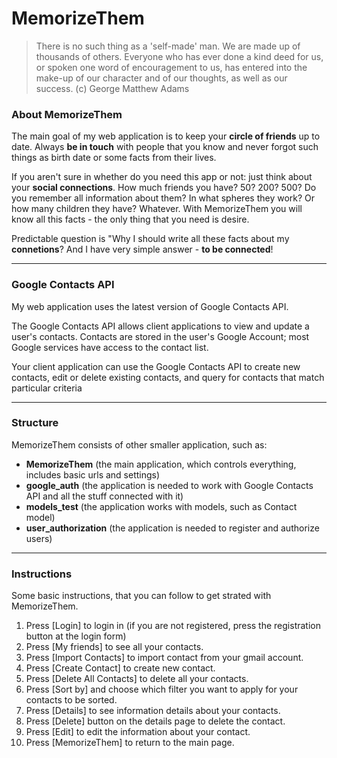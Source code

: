 # MemorizeThem

> There is no such thing as a 'self-made' man. We are made up of thousands of others. Everyone who has ever done a kind deed for us, or spoken one word of encouragement to us, has entered into the make-up of our character and of our thoughts, as well as our success.
(с) George Matthew Adams

### About MemorizeThem
The main goal of my web application is to keep your **circle of friends** up to date. Always **be in touch** with people that you know and never forgot such things as birth date or some facts from their lives.

If you aren't sure in whether do you need this app or not: just think about your **social connections**. How much friends you have? 50? 200? 500? Do you remember all information about them? In what spheres they work? Or how many children they have? Whatever. With MemorizeThem you will know all this facts - the only thing that you need is desire.

Predictable question is "Why I should write all these facts about my **connetions**? And I have very simple answer - **to be connected**!

------------

### Google Contacts API

My web application uses the latest version of Google Contacts API.

The Google Contacts API allows client applications to view and update a user's contacts. Contacts are stored in the user's Google Account; most Google services have access to the contact list.

Your client application can use the Google Contacts API to create new contacts, edit or delete existing contacts, and query for contacts that match particular criteria

------------

### Structure

MemorizeThem consists of other smaller application, such as:
- **MemorizeThem** (the main application, which controls everything, includes basic urls and settings)
- **google_auth** (the application is needed to work with Google Contacts API and all the stuff connected with it)
- **models_test** (the application works with models, such as Contact model)
- **user_authorization** (the application is needed to register and authorize users)

------------

### Instructions

Some basic instructions, that you can follow to get strated with MemorizeThem.

1. Press [Login] to login in (if you are not registered, press the registration button at the login form)
2. Press [My friends] to see all your contacts.
3. Press [Import Contacts] to import contact from your gmail account.
4. Press [Create Contact] to create new contact.
5. Press [Delete All Contacts] to delete all your contacts.
6. Press [Sort by] and choose which filter you want to apply for your contacts to be sorted.
7. Press [Details] to see information details about your contacts.
8. Press [Delete] button on the details page to delete the contact.
9. Press [Edit] to edit the information about your contact.
10. Press [MemorizeThem] to return to the main page.
